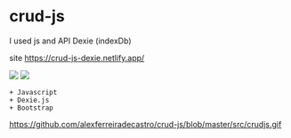 # crud-js
I used js and API Dexie (indexDb)



site https://crud-js-dexie.netlify.app/

 ![](https://imgur.com/RuudwXx.png) ![](https://encrypted-tbn0.gstatic.com/images?q=tbn:ANd9GcShBBut1ZqmBhzASJqkLQxaIwGh_pIR29JMJA&usqp=CAU) 

 
    + Javascript 
    + Dexie.js
    + Bootstrap

https://github.com/alexferreiradecastro/crud-js/blob/master/src/crudjs.gif
